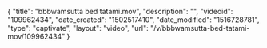{
    "title": "bbbwamsutta bed tatami.mov",
    "description": "",
    "videoid": "109962434",
    "date_created": "1502517410",
    "date_modified": "1516728781",
    "type": "captivate",
    "layout": "video",
    "url": "\/v\/bbbwamsutta-bed-tatami-mov\/109962434"
}